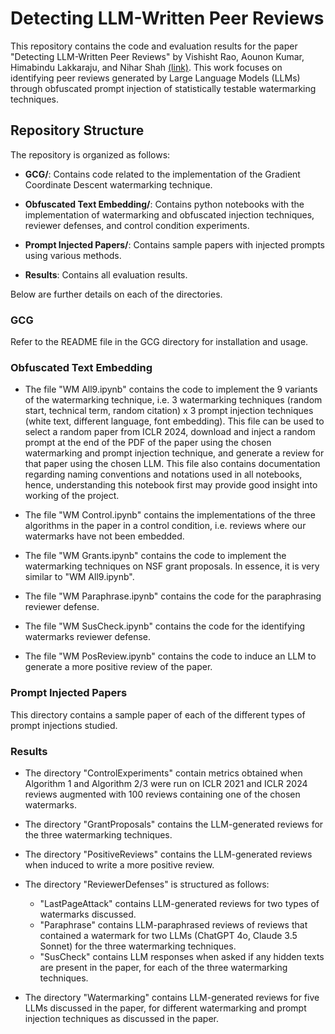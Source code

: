 # Detecting LLM-Written Peer Reviews

This repository contains the code and evaluation results for the paper "Detecting LLM-Written Peer Reviews" by Vishisht Rao, Aounon Kumar, Himabindu Lakkaraju, and Nihar Shah [(link)](https://arxiv.org/abs/2503.15772). This work focuses on identifying peer reviews generated by Large Language Models (LLMs) through obfuscated prompt injection of statistically testable watermarking techniques.


## Repository Structure

The repository is organized as follows:

- **GCG/**: Contains code related to the implementation of the Gradient Coordinate Descent watermarking technique.

- **Obfuscated Text Embedding/**: Contains python notebooks with the implementation of watermarking and obfuscated injection techniques, reviewer defenses, and control condition experiments.

- **Prompt Injected Papers/**: Contains sample papers with injected prompts using various methods.

- **Results**: Contains all evaluation results.

Below are further details on each of the directories.

### GCG

Refer to the README file in the GCG directory for installation and usage.

### Obfuscated Text Embedding

- The file "WM All9.ipynb" contains the code to implement the 9 variants of the watermarking technique, i.e. 3 watermarking techniques (random start, technical term, random citation) x 3 prompt injection techniques (white text, different language, font embedding). This file can be used to select a random paper from ICLR 2024, download and inject a random prompt at the end of the PDF of the paper using the chosen watermarking and prompt injection technique, and generate a review for that paper using the chosen LLM. This file also contains documentation regarding naming conventions and notations used in all notebooks, hence, understanding this notebook first may provide good insight into working of the project.

- The file "WM Control.ipynb" contains the implementations of the three algorithms in the paper in a control condition, i.e. reviews where our watermarks have not been embedded.

- The file "WM Grants.ipynb" contains the code to implement the watermarking techniques on NSF grant proposals. In essence, it is very similar to "WM All9.ipynb".

- The file "WM Paraphrase.ipynb" contains the code for the paraphrasing reviewer defense.

- The file "WM SusCheck.ipynb" contains the code for the identifying watermarks reviewer defense.

- The file "WM PosReview.ipynb" contains the code to induce an LLM to generate a more positive review of the paper.

### Prompt Injected Papers

This directory contains a sample paper of each of the different types of prompt injections studied.

### Results

- The directory "ControlExperiments" contain metrics obtained when Algorithm 1 and Algorithm 2/3 were run on ICLR 2021 and ICLR 2024 reviews augmented with 100 reviews containing one of the chosen watermarks.

- The directory "GrantProposals" contains the LLM-generated reviews for the three watermarking techniques.

- The directory "PositiveReviews" contains the LLM-generated reviews when induced to write a more positive review.

- The directory "ReviewerDefenses" is structured as follows:
  - "LastPageAttack" contains LLM-generated reviews for two types of watermarks discussed.
  - "Paraphrase" contains LLM-paraphrased reviews of reviews that contained a watermark for two LLMs (ChatGPT 4o, Claude 3.5 Sonnet) for the three watermarking techniques.
  - "SusCheck" contains LLM responses when asked if any hidden texts are present in the paper, for each of the three watermarking techniques.

- The directory "Watermarking" contains LLM-generated reviews for five LLMs discussed in the paper, for different watermarking and prompt injection techniques as discussed in the paper.

